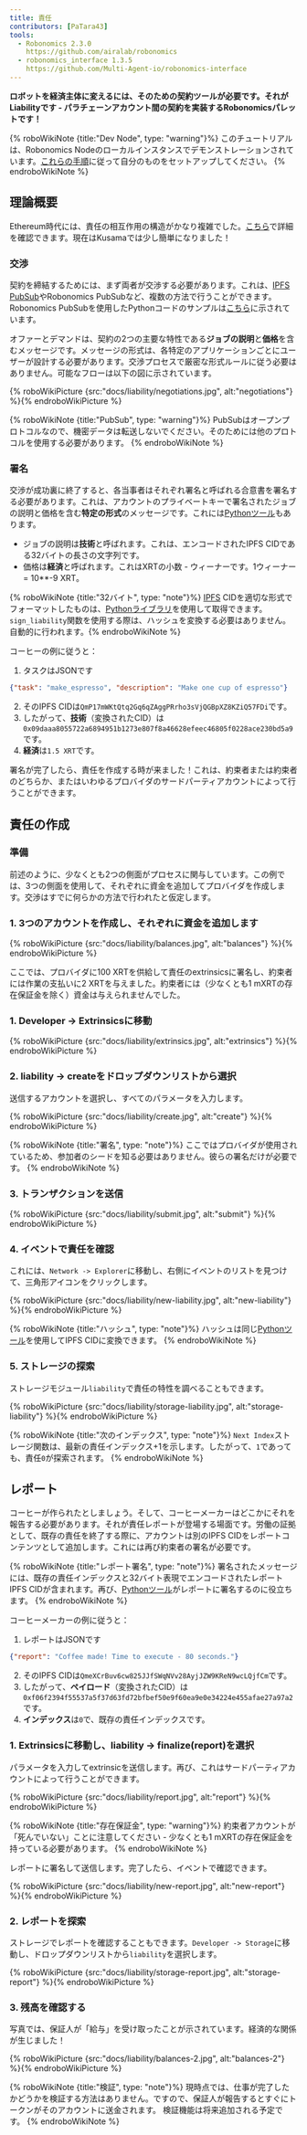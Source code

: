 ```yaml
---
title: 責任
contributors: [PaTara43]
tools:
  - Robonomics 2.3.0
    https://github.com/airalab/robonomics
  - robonomics_interface 1.3.5
    https://github.com/Multi-Agent-io/robonomics-interface
---
```


**ロボットを経済主体に変えるには、そのための契約ツールが必要です。それがLiabilityです - パラチェーンアカウント間の契約を実装するRobonomicsパレットです！**

{% roboWikiNote {title:"Dev Node", type: "warning"}%} このチュートリアルは、Robonomics Nodeのローカルインスタンスでデモンストレーションされています。[これらの手順](/docs/run-dev-node)に従って自分のものをセットアップしてください。
{% endroboWikiNote %}

## 理論概要

Ethereum時代には、責任の相互作用の構造がかなり複雑でした。[こちら](/docs/robonomics-how-it-works)で詳細を確認できます。現在はKusamaでは少し簡単になりました！

### 交渉

契約を締結するためには、まず両者が交渉する必要があります。これは、[IPFS PubSub](https://blog.ipfs.tech/25-pubsub/)やRobonomics PubSubなど、複数の方法で行うことができます。Robonomics PubSubを使用したPythonコードのサンプルは[こちら](https://multi-agent-io.github.io/robonomics-interface/usage.html#pubsub)に示されています。

オファーとデマンドは、契約の2つの主要な特性である**ジョブの説明**と**価格**を含むメッセージです。メッセージの形式は、各特定のアプリケーションごとにユーザーが設計する必要があります。交渉プロセスで厳密な形式ルールに従う必要はありません。可能なフローは以下の図に示されています。

{% roboWikiPicture {src:"docs/liability/negotiations.jpg", alt:"negotiations"} %}{% endroboWikiPicture %}

{% roboWikiNote {title:"PubSub", type: "warning"}%} PubSubはオープンプロトコルなので、機密データは転送しないでください。そのためには他のプロトコルを使用する必要があります。
{% endroboWikiNote %}

### 署名

交渉が成功裏に終了すると、各当事者はそれぞれ署名と呼ばれる合意書を署名する必要があります。これは、アカウントのプライベートキーで署名されたジョブの説明と価格を含む**特定の形式**のメッセージです。これには[Pythonツール](https://multi-agent-io.github.io/robonomics-interface/modules.html#robonomicsinterface.Liability.sign_liability)もあります。
- ジョブの説明は**技術**と呼ばれます。これは、エンコードされたIPFS CIDである32バイトの長さの文字列です。
- 価格は**経済**と呼ばれます。これはXRTの小数 - ウィーナーです。1ウィーナー = 10**-9 XRT。

{% roboWikiNote {title:"32バイト", type: "note"}%} [IPFS](https://ipfs.tech/) CIDを適切な形式でフォーマットしたものは、[Pythonライブラリ](https://multi-agent-io.github.io/robonomics-interface/modules.html#robonomicsinterface.utils.ipfs_qm_hash_to_32_bytes)を使用して取得できます。`sign_liability`関数を使用する際は、ハッシュを変換する必要はありません。自動的に行われます。{% endroboWikiNote %}

コーヒーの例に従うと：

1. タスクはJSONです
```json
{"task": "make_espresso", "description": "Make one cup of espresso"}
```
2. そのIPFS CIDは`QmP17mWKtQtq2Gq6qZAggPRrho3sVjQGBpXZ8KZiQ57FDi`です。
3. したがって、**技術**（変換されたCID）は`0x09daaa8055722a6894951b1273e807f8a46628efeec46805f0228ace230bd5a9`です。
4. **経済**は`1.5 XRT`です。

署名が完了したら、責任を作成する時が来ました！これは、約束者または約束者のどちらか、またはいわゆるプロバイダのサードパーティアカウントによって行うことができます。

## 責任の作成

### 準備

前述のように、少なくとも2つの側面がプロセスに関与しています。この例では、3つの側面を使用して、それぞれに資金を追加してプロバイダを作成します。交渉はすでに何らかの方法で行われたと仮定します。

### 1. 3つのアカウントを作成し、それぞれに資金を追加します

{% roboWikiPicture {src:"docs/liability/balances.jpg", alt:"balances"} %}{% endroboWikiPicture %}

ここでは、プロバイダに100 XRTを供給して責任のextrinsicsに署名し、約束者には作業の支払いに2 XRTを与えました。約束者には（少なくとも1 mXRTの存在保証金を除く）資金は与えられませんでした。

### 1. Developer -> Extrinsicsに移動

{% roboWikiPicture {src:"docs/liability/extrinsics.jpg", alt:"extrinsics"} %}{% endroboWikiPicture %}

### 2. liability -> createをドロップダウンリストから選択

送信するアカウントを選択し、すべてのパラメータを入力します。

{% roboWikiPicture {src:"docs/liability/create.jpg", alt:"create"} %}{% endroboWikiPicture %}

{% roboWikiNote {title:"署名", type: "note"}%} ここではプロバイダが使用されているため、参加者のシードを知る必要はありません。彼らの署名だけが必要です。
{% endroboWikiNote %}

### 3. トランザクションを送信

{% roboWikiPicture {src:"docs/liability/submit.jpg", alt:"submit"} %}{% endroboWikiPicture %}

### 4. イベントで責任を確認

これには、`Network -> Explorer`に移動し、右側にイベントのリストを見つけて、三角形アイコンをクリックします。

{% roboWikiPicture {src:"docs/liability/new-liability.jpg", alt:"new-liability"} %}{% endroboWikiPicture %}

{% roboWikiNote {title:"ハッシュ", type: "note"}%} ハッシュは同じ[Pythonツール](https://multi-agent-io.github.io/robonomics-interface/modules.html#robonomicsinterface.utils.ipfs_32_bytes_to_qm_hash)を使用してIPFS CIDに変換できます。
{% endroboWikiNote %}

### 5. ストレージの探索

ストレージモジュール`liability`で責任の特性を調べることもできます。

{% roboWikiPicture {src:"docs/liability/storage-liability.jpg", alt:"storage-liability"} %}{% endroboWikiPicture %}

{% roboWikiNote {title:"次のインデックス", type: "note"}%} `Next Index`ストレージ関数は、最新の責任インデックス+1を示します。したがって、`1`であっても、責任`0`が探索されます。
{% endroboWikiNote %}

## レポート

コーヒーが作られたとしましょう。そして、コーヒーメーカーはどこかにそれを報告する必要があります。それが責任レポートが登場する場面です。労働の証拠として、既存の責任を終了する際に、アカウントは別のIPFS CIDをレポートコンテンツとして追加します。これには再び約束者の署名が必要です。

{% roboWikiNote {title:"レポート署名", type: "note"}%} 署名されたメッセージには、既存の責任インデックスと32バイト表現でエンコードされたレポートIPFS CIDが含まれます。再び、[Pythonツール](https://multi-agent-io.github.io/robonomics-interface/modules.html#robonomicsinterface.Liability.sign_report)がレポートに署名するのに役立ちます。
{% endroboWikiNote %}

コーヒーメーカーの例に従うと：

1. レポートはJSONです
```json
{"report": "Coffee made! Time to execute - 80 seconds."}
```
2. そのIPFS CIDは`QmeXCrBuv6cw825JJfSWqNVv28AyjJZW9KReN9wcLQjfCm`です。
3. したがって、**ペイロード**（変換されたCID）は`0xf06f2394f55537a5f37d63fd72bfbef50e9f60ea9e0e34224e455afae27a97a2`です。
4. **インデックス**は`0`で、既存の責任インデックスです。

### 1. Extrinsicsに移動し、liability -> finalize(report)を選択

パラメータを入力してextrinsicを送信します。再び、これはサードパーティアカウントによって行うことができます。

{% roboWikiPicture {src:"docs/liability/report.jpg", alt:"report"} %}{% endroboWikiPicture %}

{% roboWikiNote {title:"存在保証金", type: "warning"}%} 約束者アカウントが「死んでいない」ことに注意してください - 少なくとも1 mXRTの存在保証金を持っている必要があります。
{% endroboWikiNote %}

レポートに署名して送信します。完了したら、イベントで確認できます。

{% roboWikiPicture {src:"docs/liability/new-report.jpg", alt:"new-report"} %}{% endroboWikiPicture %}

### 2. レポートを探索

ストレージでレポートを確認することもできます。`Developer -> Storage`に移動し、ドロップダウンリストから`liability`を選択します。

{% roboWikiPicture {src:"docs/liability/storage-report.jpg", alt:"storage-report"} %}{% endroboWikiPicture %}

### 3. 残高を確認する

写真では、保証人が「給与」を受け取ったことが示されています。経済的な関係が生じました！

{% roboWikiPicture {src:"docs/liability/balances-2.jpg", alt:"balances-2"} %}{% endroboWikiPicture %}

{% roboWikiNote {title:"検証", type: "note"}%} 現時点では、仕事が完了したかどうかを検証する方法はありません。ですので、保証人が報告するとすぐにトークンがそのアカウントに送金されます。
検証機能は将来追加される予定です。
{% endroboWikiNote %}